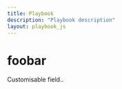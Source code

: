 ```yaml
---
title: Playbook
description: "Playbook description"
layout: playbook_js
---
```


# foobar

Customisable field..